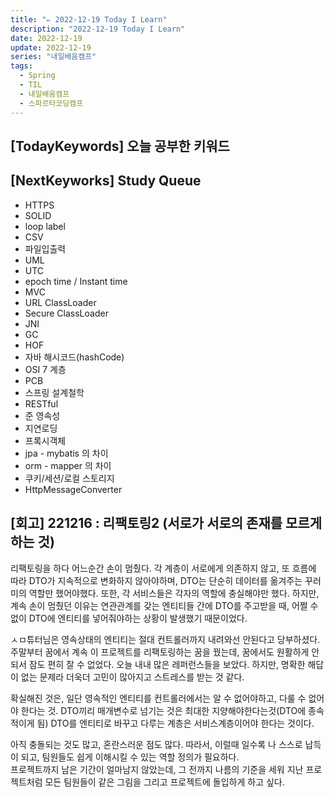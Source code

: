 ```yaml
---
title: "✏️ 2022-12-19 Today I Learn"
description: "2022-12-19 Today I Learn"
date: 2022-12-19
update: 2022-12-19
series: "내일배움캠프"
tags:
  - Spring
  - TIL
  - 내일배움캠프
  - 스파르타코딩캠프
---
```


## [TodayKeywords] 오늘 공부한 키워드

## [NextKeyworks] Study Queue

- HTTPS
- SOLID
- loop label
- CSV
- 파일입출력
- UML
- UTC
- epoch time / Instant time
- MVC
- URL ClassLoader
- Secure ClassLoader
- JNI
- GC
- HOF
- 자바 해시코드(hashCode)
- OSI 7 계층
- PCB
- 스프링 설계철학
- RESTful
- 준 영속성
- 지연로딩
- 프록시객체
- jpa - mybatis 의 차이
- orm - mapper 의 차이
- 쿠키/세션/로컬 스토리지
- HttpMessageConverter

## [회고] 221216 : 리팩토링2 (서로가 서로의 존재를 모르게 하는 것)

리팩토링을 하다 어느순간 손이 멈췄다.
각 계층이 서로에게 의존하지 않고, 또 흐름에 따라 DTO가 지속적으로 변화하지 않아야하며, DTO는 단순히 데이터를 옮겨주는 꾸러미의 역할만 했어야했다.
또한, 각 서비스들은 각자의 역할에 충실해야만 했다. 하지만, 계속 손이 멈췄던 이유는 연관관계를 갖는 엔티티들 간에 DTO를 주고받을 때, 어쩔 수 없이 DTO에 엔티티를 넣어줘야하는 상황이 발생했기 때문이었다.

ㅅㅁ튜터님은 영속상태의 엔티티는 절대 컨트롤러까지 내려와선 안된다고 당부하셨다. 주말부터 꿈에서 계속 이 프로젝트를 리팩토링하는 꿈을 꿨는데, 꿈에서도 원활하게 안되서 잠도 편히 잘 수 없었다. 오늘 내내 많은 레퍼런스들을 보았다. 하지만, 명확한 해답이 없는 문제라 더욱더 고민이 많아지고 스트레스를 받는 것 같다.

확실해진 것은, 일단 영속적인 엔티티를 컨트롤러에서는 알 수 없어야하고, 다룰 수 없어야 한다는 것.
DTO끼리 매개변수로 넘기는 것은 최대한 지양해야한다는것(DTO에 종속적이게 됨)
DTO를 엔티티로 바꾸고 다루는 계층은 서비스계층이어야 한다는 것이다.

아직 충돌되는 것도 많고, 혼란스러운 점도 많다. 따라서, 이럴때 일수록 나 스스로 납득이 되고, 팀원들도 쉽게 이해시킬 수 있는 역할 정의가 필요하다.  
프로젝트까지 남은 기간이 얼마남지 않았는데, 그 전까지 나름의 기준을 세워 지난 프로젝트처럼 모든 팀원들이 같은 그림을 그리고 프로젝트에 돌입하게 하고 싶다.
